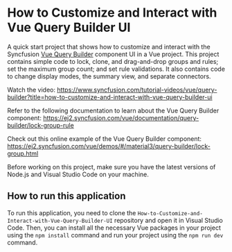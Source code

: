 # How to Customize and Interact with Vue Query Builder UI

A quick start project that shows how to customize and interact with the Syncfusion [Vue Query Builder](https://www.syncfusion.com/vue-components/vue-query-builder?utm_source=github&utm_medium=listing&utm_campaign=tutorial-videos-vue-query-builder-interaction-sample) component UI in a Vue project. This project contains simple code to lock, clone, and drag-and-drop groups and rules; set the maximum group count; and set rule validations. It also contains code to change display modes, the summary view, and separate connectors.

Watch the video: https://www.syncfusion.com/tutorial-videos/vue/query-builder?title=how-to-customize-and-interact-with-vue-query-builder-ui

Refer to the following documentation to learn about the Vue Query Builder component: https://ej2.syncfusion.com/vue/documentation/query-builder/lock-group-rule

Check out this online example of the Vue Query Builder component: https://ej2.syncfusion.com/vue/demos/#/material3/query-builder/lock-group.html  

Before working on this project, make sure you have the latest versions of Node.js and Visual Studio Code on your machine.

## How to run this application
To run this application, you need to clone the `How-to-Customize-and-Interact-with-Vue-Query-Builder-UI` repository and open it in Visual Studio Code. Then, you can install all the necessary Vue packages in your project using the `npm install` command and run your project using the `npm run dev` command.
